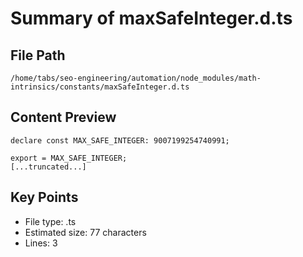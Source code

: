 # Summary of maxSafeInteger.d.ts
  
## File Path
`/home/tabs/seo-engineering/automation/node_modules/math-intrinsics/constants/maxSafeInteger.d.ts`

## Content Preview
```
declare const MAX_SAFE_INTEGER: 9007199254740991;

export = MAX_SAFE_INTEGER;
[...truncated...]
```

## Key Points
- File type: .ts
- Estimated size: 77 characters
- Lines: 3
